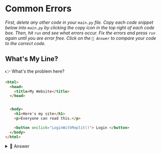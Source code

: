 # Common Errors

*First, delete any other code in your `main.py` file. Copy each code snippet below into `main.py` by clicking the copy icon in the top right of each code box. Then, hit `run` and see what errors occur. Fix the errors and press `run` again until you are error free. Click on the `👀 Answer` to compare your code to the correct code.*

## What's My Line?

👉 What's the problem here?


```html
<html>
  <head>
    <title>My Website</title>
  </head>


  <body>
    <h1>Here's my site</h1>
    <p>Everyone can read this.</p>
 
    <button onclick="LoginWithReplit()"> Login </button>
  </body>
</html>

```

<details> <summary> 👀 Answer </summary>
  
The `script` code **must** be included in every page where you want a login function.

```html
<html>
  <head>
    <title>My Website</title>
    <script src="https://replit.com/public/js/repl-auth-v2.js"></script>
  </head>

  <body>
    <h1>Here's my site</h1>
    <p>Everyone can read this.</p>
 
    <button onclick="LoginWithReplit()"> Login </button>
  </body>
</html>
```

</details>

